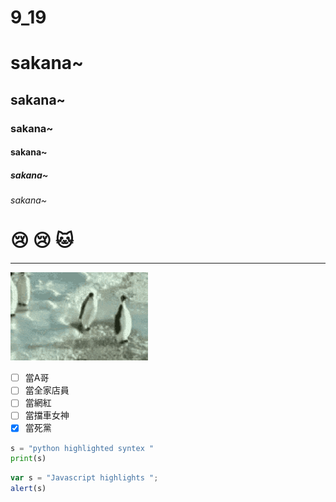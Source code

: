 # 9_19

# sakana~
## sakana~
### sakana~
#### sakana~
##### sakana~
###### sakana~


# 😢 😢 🐱

----
![tenor](tenor2.gif "tenor")


- [ ] 當A哥
- [ ] 當全家店員
- [ ] 當網紅
- [ ] 當擋車女神
- [x] 當死黨

```python
s = "python highlighted syntex "
print(s)
```

```js
var s = "Javascript highlights ";
alert(s)
```
